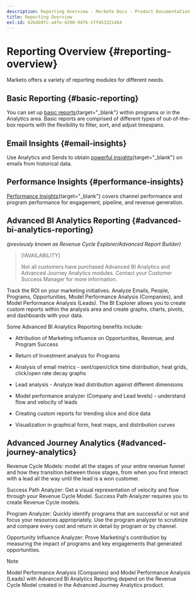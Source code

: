 ```yaml
---
description: Reporting Overview - Marketo Docs - Product Documentation
title: Reporting Overview
exl-id: 62b4b9fc-a4fe-4298-947b-1ff453321464
---
```

# Reporting Overview {#reporting-overview}

Marketo offers a variety of reporting modules for different needs. 

## Basic Reporting {#basic-reporting}

You can set up [basic reports](/help/marketo/product-docs/reporting/basic-reporting/report-types/report-type-overview.md){target="_blank"} within programs or in the Analytics area. Basic reports are comprised of different types of out-of-the-box reports with the flexibility to filter, sort, and adjust timespans. 

## Email Insights {#email-insights}

Use Analytics and Sends to obtain [powerful insights](/help/marketo/product-docs/reporting/email-insights/email-insights-overview.md){target="_blank"} on emails from historical data.

## Performance Insights {#performance-insights}

[Performance Insights](/help/marketo/product-docs/reporting/performance-insights/performance-insights-overview.md){target="_blank"} covers channel performance and program performance for engagement, pipeline, and revenue generation.

## Advanced BI Analytics Reporting {#advanced-bi-analytics-reporting}

_(previously known as Revenue Cycle Explorer/Advanced Report Builder)_

>[!AVAILABILITY]
>
>Not all customers have purchased Advanced BI Analytics and Advanced Journey Analytics modules. Contact your Customer Success Manager for more information.

Track the ROI on your marketing initiatives. Analyze Emails, People, Programs, Opportunities, Model Performance Analysis (Companies), and Model Performance Analysis (Leads). The BI Explorer allows you to create custom reports within the analysis area and create graphs, charts, pivots, and dashboards with your data.

Some Advanced BI Analytics Reporting benefits include:

* Attribution of Marketing influence on Opportunities, Revenue, and Program Success

* Return of Investment analysis for Programs

* Analysis of email metrics - sent/open/click time distribution, heat grids, click/open rate decay graphs

* Lead analysis - Analyze lead distribution against different dimensions

* Model performance analyzer (Company and Lead levels) - understand flow and velocity of leads

* Creating custom reports for trending slice and dice data

* Visualization in graphical form, heat maps, and distribution curves 

## Advanced Journey Analytics {#advanced-journey-analytics}

Revenue Cycle Models: model all the stages of your entire revenue funnel and how they transition between those stages, from when you first interact with a lead all the way until the lead is a won customer.

Success Path Analyzer: Get a visual representation of velocity and flow through your Revenue Cycle Model. Success Path Analyzer requires you to create Revenue Cycle models.  

Program Analyzer: Quickly identify programs that are successful or not and focus your resources appropriately. Use the program analyzer to scrutinize and compare every cost and return in detail by program or by channel.

Opportunity Influence Analyzer: Prove Marketing's contribution by measuring the impact of programs and key engagements that generated opportunities.

>[!NOTE]
>
>Model Performance Analysis (Companies) and Model Performance Analysis (Leads) with Advanced BI Analytics Reporting depend on the Revenue Cycle Model created in the Advanced Journey Analytics product.
